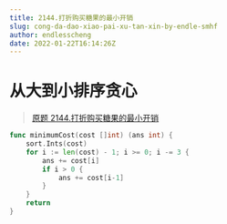 ```yaml
---
title: 2144.打折购买糖果的最小开销
slug: cong-da-dao-xiao-pai-xu-tan-xin-by-endle-smhf
author: endlesscheng
date: 2022-01-22T16:14:26Z
---
```

# 从大到小排序贪心
 
> [原题 2144.打折购买糖果的最小开销](https://leetcode.cn/problems/minimum-cost-of-buying-candies-with-discount)
```go
func minimumCost(cost []int) (ans int) {
	sort.Ints(cost)
	for i := len(cost) - 1; i >= 0; i -= 3 {
		ans += cost[i] 
		if i > 0 {
			ans += cost[i-1] 
		}
	}
	return
}
```


